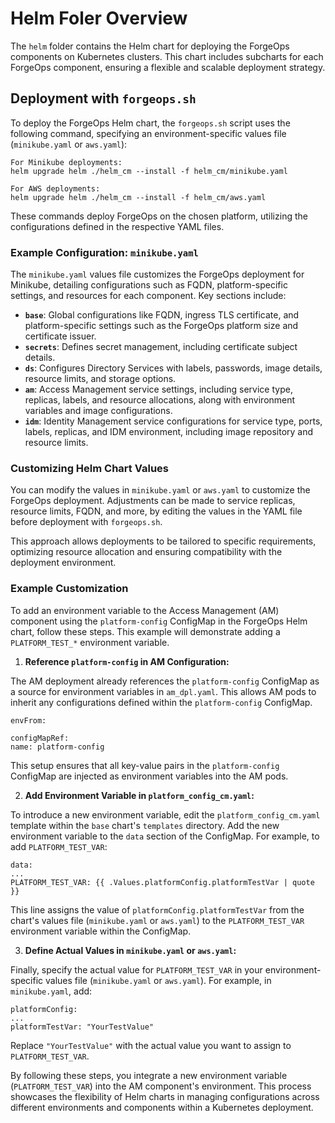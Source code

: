 # Helm Foler Overview

The `helm` folder contains the Helm chart for deploying the ForgeOps components on Kubernetes clusters. This chart includes subcharts for each ForgeOps component, ensuring a flexible and scalable deployment strategy.

## Deployment with `forgeops.sh`

To deploy the ForgeOps Helm chart, the `forgeops.sh` script uses the following command, specifying an environment-specific values file (`minikube.yaml` or `aws.yaml`):

```
For Minikube deployments:
helm upgrade helm ./helm_cm --install -f helm_cm/minikube.yaml

For AWS deployments:
helm upgrade helm ./helm_cm --install -f helm_cm/aws.yaml
```

These commands deploy ForgeOps on the chosen platform, utilizing the configurations defined in the respective YAML files.

### Example Configuration: `minikube.yaml`

The `minikube.yaml` values file customizes the ForgeOps deployment for Minikube, detailing configurations such as FQDN, platform-specific settings, and resources for each component. Key sections include:

- **`base`**: Global configurations like FQDN, ingress TLS certificate, and platform-specific settings such as the ForgeOps platform size and certificate issuer.
- **`secrets`**: Defines secret management, including certificate subject details.
- **`ds`**: Configures Directory Services with labels, passwords, image details, resource limits, and storage options.
- **`am`**: Access Management service settings, including service type, replicas, labels, and resource allocations, along with environment variables and image configurations.
- **`idm`**: Identity Management service configurations for service type, ports, labels, replicas, and IDM environment, including image repository and resource limits.

### Customizing Helm Chart Values

You can modify the values in `minikube.yaml` or `aws.yaml` to customize the ForgeOps deployment. Adjustments can be made to service replicas, resource limits, FQDN, and more, by editing the values in the YAML file before deployment with `forgeops.sh`.

This approach allows deployments to be tailored to specific requirements, optimizing resource allocation and ensuring compatibility with the deployment environment.

### Example Customization
To add an environment variable to the Access Management (AM) component using the `platform-config` ConfigMap in the ForgeOps Helm chart, follow these steps. This example will demonstrate adding a `PLATFORM_TEST_*` environment variable.

1. **Reference `platform-config` in AM Configuration:**

The AM deployment already references the `platform-config` ConfigMap as a source for environment variables in `am_dpl.yaml`. This allows AM pods to inherit any configurations defined within the `platform-config` ConfigMap.

```
envFrom:

configMapRef:
name: platform-config
```

This setup ensures that all key-value pairs in the `platform-config` ConfigMap are injected as environment variables into the AM pods.

2. **Add Environment Variable in `platform_config_cm.yaml`:**

To introduce a new environment variable, edit the `platform_config_cm.yaml` template within the `base` chart's `templates` directory. Add the new environment variable to the `data` section of the ConfigMap. For example, to add `PLATFORM_TEST_VAR`:

```
data:
...
PLATFORM_TEST_VAR: {{ .Values.platformConfig.platformTestVar | quote }}
```

This line assigns the value of `platformConfig.platformTestVar` from the chart's values file (`minikube.yaml` or `aws.yaml`) to the `PLATFORM_TEST_VAR` environment variable within the ConfigMap.

3. **Define Actual Values in `minikube.yaml` or `aws.yaml`:**

Finally, specify the actual value for `PLATFORM_TEST_VAR` in your environment-specific values file (`minikube.yaml` or `aws.yaml`). For example, in `minikube.yaml`, add:

```
platformConfig:
...
platformTestVar: "YourTestValue"
```
Replace `"YourTestValue"` with the actual value you want to assign to `PLATFORM_TEST_VAR`.

By following these steps, you integrate a new environment variable (`PLATFORM_TEST_VAR`) into the AM component's environment. This process showcases the flexibility of Helm charts in managing configurations across different environments and components within a Kubernetes deployment.